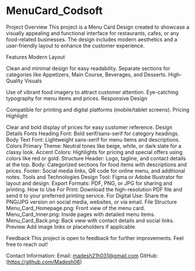 # MenuCard_Codsoft

Project Overview
This project is a Menu Card Design created to showcase a visually appealing and functional interface for restaurants, cafes, or any food-related businesses. The design includes modern aesthetics and a user-friendly layout to enhance the customer experience.

Features
Modern Layout

Clean and minimal design for easy readability.
Separate sections for categories like Appetizers, Main Course, Beverages, and Desserts.
High-Quality Visuals

Use of vibrant food imagery to attract customer attention.
Eye-catching typography for menu items and prices.
Responsive Design

Compatible for printing and digital platforms (mobile/tablet screens).
Pricing Highlight

Clear and bold display of prices for easy customer reference.
Design Details
Fonts
Heading Font: Bold serif/sans-serif for category headings.
Body Text Font: Lightweight sans-serif for menu items and descriptions.
Colors
Primary Theme: Neutral tones like beige, white, or dark slate for a classy look.
Accent Colors: Highlights for pricing and special offers using colors like red or gold.
Structure
Header: Logo, tagline, and contact details at the top.
Body: Categorized sections for food items with descriptions and prices.
Footer: Social media links, QR code for online menu, and additional notes.
Tools and Technologies
Design Tool: Figma or Adobe Illustrator for layout and design.
Export Formats: PDF, PNG, or JPG for sharing and printing.
How to Use
For Print: Download the high-resolution PDF file and send it to your preferred printing service.
For Digital Use: Share the PNG/JPG version on social media, websites, or via email.
File Structure
Menu_Card_Homepage.png: Front view of the menu card.
Menu_Card_Inner.png: Inside pages with detailed menu items.
Menu_Card_Back.png: Back view with contact details and social links.
Preview
Add image links or placeholders if applicable.

Feedback
This project is open to feedback for further improvements. Feel free to reach out!

Contact Information:
Email: madesh21h031@gmail.com
GitHub: (https://github.com/Madesh06)

